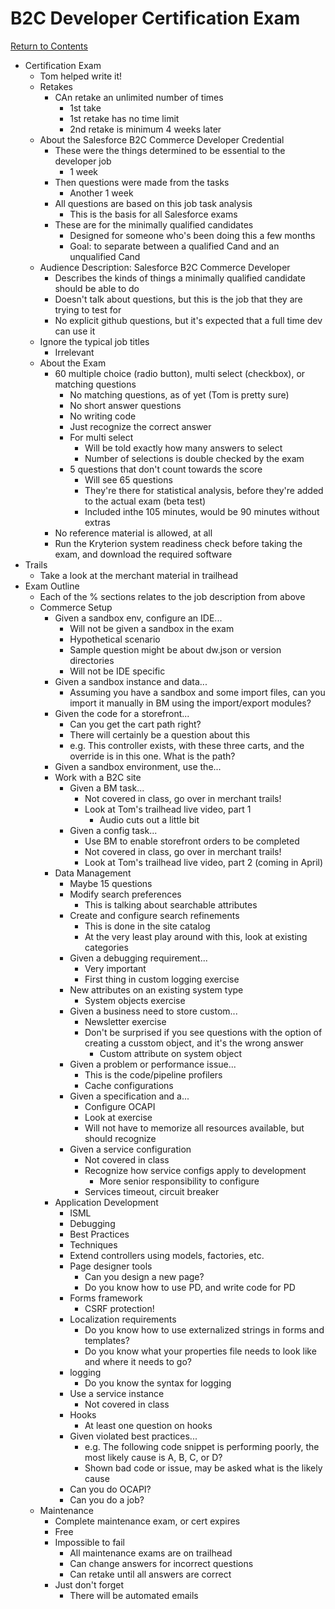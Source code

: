 # B2C Developer Certification Exam
[Return to Contents](../README.md)

- Certification Exam
  - Tom helped write it!
  - Retakes
    - CAn retake an unlimited number of times
      - 1st take
      - 1st retake has no time limit
      - 2nd retake is minimum 4 weeks later
  - About the Salesforce B2C Commerce Developer Credential
    - These were the things determined to be essential to the developer job
      - 1 week
    - Then questions were made from the tasks
      - Another 1 week
    - All questions are based on this job task analysis
      - This is the basis for all Salesforce exams
    - These are for the minimally qualified candidates
      - Designed for someone who's been doing this a few months
      - Goal: to separate between a qualified Cand and an unqualified Cand
  - Audience Description: Salesforce B2C Commerce Developer
    - Describes the kinds of things a minimally qualified candidate should be able to do
    - Doesn't talk about questions, but this is the job that they are trying to test for
    - No explicit github questions, but it's expected that a full time dev can use it
  - Ignore the typical job titles
    - Irrelevant
  - About the Exam
    - 60 multiple choice (radio button),  multi select (checkbox), or matching questions
      - No matching questions, as of yet (Tom is pretty sure)
      - No short answer questions
      - No writing code
      - Just recognize the correct answer
      - For multi select
        - Will be told exactly how many answers to select
        - Number of selections is double checked by the exam
      - 5 questions that don't count towards the score
        - Will see 65 questions
        - They're there for statistical analysis, before they're added to the actual exam (beta test)
        - Included inthe 105 minutes, would be 90 minutes without extras
    - No reference material is allowed, at all
    - Run the Kryterion system readiness check before taking the exam, and download the required software
- Trails
  - Take a look at the merchant material in trailhead
- Exam Outline
  - Each of the % sections relates to the job description from above
  - Commerce Setup
    - Given a sandbox env, configure an IDE...
      - Will not be given a sandbox in the exam
      - Hypothetical scenario
      - Sample question might be about dw.json or version directories
      - Will not be IDE specific
    - Given a sandbox instance and data...
      - Assuming you have a sandbox and some import files, can you import it manually in BM using the import/export modules?
    - Given the code for a storefront...
      - Can you get the cart path right?
      - There will certainly be a question about this
      - e.g. This controller exists, with these three carts, and the override is in this one. What is the path?
    - Given a sandbox environment, use the...
    - Work with a B2C site
      - Given a BM task...
        - Not covered in class, go over in merchant trails!
        - Look at Tom's trailhead live video, part 1
          - Audio cuts out a little bit
      - Given a config task...
        - Use BM to enable storefront orders to be completed
        - Not covered in class, go over in merchant trails!
        - Look at Tom's trailhead live video, part 2 (coming in April)
    - Data Management
      - Maybe 15 questions
      - Modify search preferences
        - This is talking about searchable attributes
      - Create and configure search refinements
        - This is done in the site catalog
        - At the very least play around with this, look at existing categories
      - Given a debugging requirement...
        - Very important
        - First thing in custom logging exercise
      - New attributes on an existing system type
        - System objects exercise
      - Given a business need to store custom...
        - Newsletter exercise
        - Don't be surprised if you see questions with the option of creating a cusstom object, and it's the wrong answer
          - Custom attribute on system object
      - Given a problem or performance issue...
        - This is the code/pipeline profilers
        - Cache configurations
      - Given a specification and a...
        - Configure OCAPI
        - Look at exercise
        - Will not have to memorize all resources available, but should recognize
      - Given a service configuration
        - Not covered in class
        - Recognize how service configs apply to development
          - More senior responsibility to configure
        - Services timeout, circuit breaker
    - Application Development
      - ISML
      - Debugging
      - Best Practices
      - Techniques
      - Extend controllers using models, factories, etc.
      - Page designer tools
        - Can you design a new page?
        - Do you know how to use PD, and write code for PD
      - Forms framework
        - CSRF protection!
      - Localization requirements
        - Do you know how to use externalized strings in forms and templates?
        - Do you know what your properties file needs to look like and where it needs to go?
      - logging
        - Do you know the syntax for logging
      - Use a service instance
        - Not covered in class
      - Hooks
        - At least one question on hooks
      - Given violated best practices...
        - e.g. The following code snippet is performing poorly, the most likely cause is A, B, C, or D?
        - Shown bad code or issue, may be asked what is the likely cause
      - Can you do OCAPI?
      - Can you do a job?
  - Maintenance
      - Complete maintenance exam, or cert expires
      - Free
      - Impossible to fail
        - All maintenance exams are on trailhead
        - Can change answers for incorrect questions
        - Can retake until all answers are correct
      - Just don't forget
        - There will be automated emails